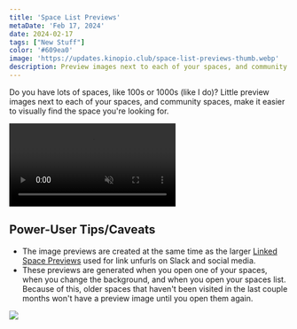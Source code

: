 ```yaml
---
title: 'Space List Previews'
metaDate: 'Feb 17, 2024'
date: 2024-02-17
tags: ["New Stuff"]
color: '#609ea0'
image: 'https://updates.kinopio.club/space-list-previews-thumb.webp'
description: Preview images next to each of your spaces, and community spaces
---
```


Do you have lots of spaces, like 100s or 1000s (like I do)? Little preview images next to each of your spaces, and community spaces, make it easier to visually find the space you're looking for.

<p>
<video class="wide" autoplay loop muted playsinline>
  <source src="https://updates.kinopio.club/space-list-previews-explore.mp4">
</video>
</p>

## Power-User Tips/Caveats

- The image previews are created at the same time as the larger [Linked Space Previews](https://blog.kinopio.club/posts/linked-space-previews/) used for link unfurls on Slack and social media. 
- These previews are generated when you open one of your spaces, when you change the background, and when you open your spaces list. Because of this, older spaces that haven't been visited in the last couple months won't have a preview image until you open them again. 

![](https://updates.kinopio.club/space-list-previews-space-details.webp)
